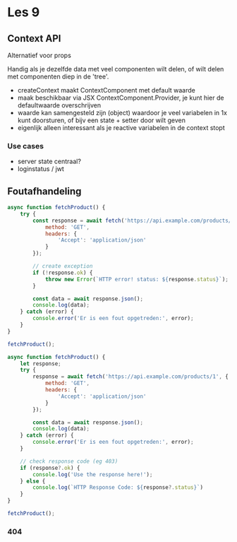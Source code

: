 # Les 9

## Context API

Alternatief voor props

Handig als je dezelfde data met veel componenten wilt delen, of wilt delen met componenten diep in de 'tree'.

* createContext maakt ContextComponent met default waarde
* maak beschikbaar via JSX ContextComponent.Provider, je kunt hier de defaultwaarde overschrijven
* waarde kan samengesteld zijn (object) waardoor je veel variabelen in 1x kunt doorsturen, of bijv een state + setter
  door wilt geven
* eigenlijk alleen interessant als je reactive variabelen in de context stopt

### Use cases

- server state centraal?
- loginstatus / jwt

## Foutafhandeling

```javascript
async function fetchProduct() {
    try {
        const response = await fetch('https://api.example.com/products/1', {
            method: 'GET',
            headers: {
                'Accept': 'application/json'
            }
        });

        // create exception
        if (!response.ok) {
            throw new Error(`HTTP error! status: ${response.status}`);
        }

        const data = await response.json();
        console.log(data);
    } catch (error) {
        console.error('Er is een fout opgetreden:', error);
    }
}

fetchProduct();

```

```javascript
async function fetchProduct() {
    let response;
    try {
        response = await fetch('https://api.example.com/products/1', {
            method: 'GET',
            headers: {
                'Accept': 'application/json'
            }
        });

        const data = await response.json();
        console.log(data);
    } catch (error) {
        console.error('Er is een fout opgetreden:', error);
    }

    // check response code (eg 403)
    if (response?.ok) {
        console.log('Use the response here!');
    } else {
        console.log(`HTTP Response Code: ${response?.status}`)
    }
}

fetchProduct();
```

<!--
Is denk ik leuk om toe te voegen, en zou misschien zelfs een alternatief extra onderdeel kunnen zijn.
-->

### 404
